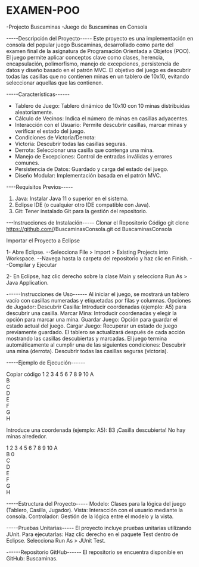 # EXAMEN-POO
-Projecto Buscaminas
-Juego de Buscaminas en Consola

-----Descripción del Proyecto-----
Este proyecto es una implementación en consola del popular juego Buscaminas, desarrollado como parte del examen final de la asignatura de Programación Orientada a Objetos (POO). El juego permite aplicar conceptos clave como clases, herencia, encapsulación, polimorfismo, manejo de excepciones, persistencia de datos y diseño basado en el patrón MVC.
El objetivo del juego es descubrir todas las casillas que no contienen minas en un tablero de 10x10, evitando seleccionar aquellas que las contienen.

-----Características------
-  Tablero de Juego: Tablero dinámico de 10x10 con 10 minas distribuidas aleatoriamente.
-  Cálculo de Vecinos: Indica el número de minas en casillas adyacentes.
-  Interacción con el Usuario: Permite descubrir casillas, marcar minas y verificar el estado del juego.
-  Condiciones de Victoria/Derrota:
-  Victoria: Descubrir todas las casillas seguras.
-  Derrota: Seleccionar una casilla que contenga una mina.
-  Manejo de Excepciones: Control de entradas inválidas y errores comunes.
-  Persistencia de Datos: Guardado y carga del estado del juego.
-  Diseño Modular: Implementación basada en el patrón MVC.
  
----Requisitos Previos-----
1. Java: Instalar Java 11 o superior en el sistema.
2. Eclipse IDE (o cualquier otro IDE compatible con Java).
3. Git: Tener instalado Git para la gestión del repositorio.
   
---Instrucciones de Instalación-----
   Clonar el Repositorio
Código
git clone https://github.com/<usuario>/BuscaminasConsola.git
cd BuscaminasConsola

Importar el Proyecto a Eclipse

1- Abre Eclipse.
--Selecciona File > Import > Existing Projects into Workspace.
--Navega hasta la carpeta del repositorio y haz clic en Finish.
--Compilar y Ejecutar

2- En Eclipse, haz clic derecho sobre la clase Main y selecciona Run As > Java Application.

------Instrucciones de Uso------
Al iniciar el juego, se mostrará un tablero vacío con casillas numeradas y etiquetadas por filas y columnas.
Opciones de Jugador:
Descubrir Casilla: Introducir coordenadas (ejemplo: A5) para descubrir una casilla.
Marcar Mina: Introducir coordenadas y elegir la opción para marcar una mina.
Guardar Juego: Opción para guardar el estado actual del juego.
Cargar Juego: Recuperar un estado de juego previamente guardado.
El tablero se actualizará después de cada acción mostrando las casillas descubiertas y marcadas.
El juego termina automáticamente al cumplir una de las siguientes condiciones:
Descubrir una mina (derrota).
Descubrir todas las casillas seguras (victoria).


-----Ejemplo de Ejecución------

Copiar código
  1  2  3  4  5  6  7  8  9  10
A                        
B                        
C                        
D                        
E                        
F                        
G                        
H                        

Introduce una coordenada (ejemplo: A5): B3
¡Casilla descubierta! No hay minas alrededor.

  1  2  3  4  5  6  7  8  9  10
A                        
B      0                    
C                        
D                        
E                        
F                        
G                        
H 


-----Estructura del Proyecto-----
Modelo: Clases para la lógica del juego (Tablero, Casilla, Jugador).
Vista: Interacción con el usuario mediante la consola.
Controlador: Gestión de la lógica entre el modelo y la vista.

-----Pruebas Unitarias-----
El proyecto incluye pruebas unitarias utilizando JUnit. Para ejecutarlas:
Haz clic derecho en el paquete Test dentro de Eclipse.
Selecciona Run As > JUnit Test.


------Repositorio GitHub------
El repositorio se encuentra disponible en GitHub: Buscaminas.


